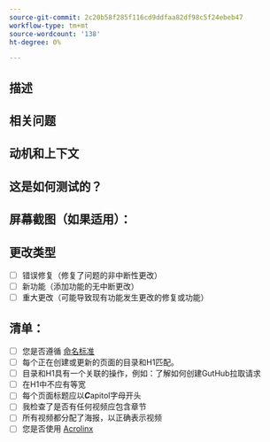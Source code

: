 ```yaml
---
source-git-commit: 2c20b58f285f116cd9ddfaa82df98c5f24ebeb47
workflow-type: tm+mt
source-wordcount: '138'
ht-degree: 0%

---
```

<!--- Provide a general summary of your changes in the Title above -->

## 描述

<!--- Describe your changes in detail -->

## 相关问题

<!--- This project only accepts pull requests related to open issues -->
<!--- If suggesting a new feature or change, please discuss it in an issue first -->
<!--- If fixing a bug, there should be an issue describing it with steps to reproduce -->
<!--- Please link to the issue here: -->

## 动机和上下文

<!--- Why is this change required? What problem does it solve? -->

## 这是如何测试的？

<!--- Please describe in detail how you tested your changes. -->
<!--- Include details of your testing environment, and the tests you ran to -->
<!--- see how your change affects other areas of the code, etc. -->

## 屏幕截图（如果适用）：

## 更改类型

<!--- What types of changes does your code introduce? Put an `x` in all the boxes that apply: -->

- [ ] 错误修复（修复了问题的非中断性更改）
- [ ] 新功能（添加功能的无中断更改）
- [ ] 重大更改（可能导致现有功能发生更改的修复或功能）

## 清单：


<!--- Go over all the following points, and put an `x` in all the boxes that apply. -->
<!--- If you're unsure about any of these, don't hesitate to ask. We're here to help! -->

- [ ] 您是否遵循 [命名标准](https://wiki.corp.adobe.com/display/DMSArchitecture/Naming+Standards)
- [ ] 每个正在创建或更新的页面的目录和H1匹配。
- [ ] 目录和H1具有一个关联的操作，例如：了解如何创建GutHub拉取请求
- [ ] 在H1中不应有等宽
- [ ] 每个页面标题应以***C***apitol字母开头
- [ ] 我检查了是否有任何视频应包含章节
- [ ] 所有视频都分配了海报，以正确表示视频
- [ ] 您是否使用 [Acrolinx](https://experienceleague.corp.adobe.com/docs/authoring-guide-exl/using/style-guide/acrolinx.html)
